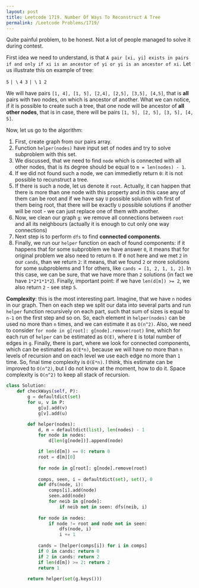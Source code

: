 ```yaml
---
layout: post
title: Leetcode 1719. Number Of Ways To Reconstruct A Tree
permalink: /Leetcode Problems/1719/
---
```


Quite painful problem, to be honest. Not a lot of people managed to solve it during contest.

First idea we need to understand, is that `A pair [xi, yi] exists in pairs if and only if xi is an ancestor of yi or yi is an ancestor of xi.` Let us illustrate this on example of tree:

`5`
`| \`
`4 3`
`| \`
`1 2`

We will have pairs `[1, 4], [1, 5], [2,4], [2,5], [3,5], [4,5]`, that is **all** pairs with two nodes, on which is ancestor of another. What we can notice, if it is possible to create such a tree, that one node will be ancestor of **all other nodes**, that is in case, there will be pairs `[1, 5], [2, 5], [3, 5], [4, 5]`.

Now, let us go to the algorithm:

1. First, create graph from our pairs array.
2. Function `helper(nodes)` have input set of nodes and try to solve subproblem with this set. 
3. We discussed, that we need to find `node` which is connected with all other nodes, that is its degree should be equal to `m = len(nodes) - 1`.
4. If we did not found such a node, we can immedietly return `0`: it is not possible to recunstruct a tree.
5. If there is such a node, let us denote it `root`. Actually, it can happen that there is more than one node with this property and in this case any of them can be root and if we have say `U` possible solution with first of them being root, that there will be exactly `U` possible solutions if another will be root - we can just replace one of them with another.
6. Now, we clean our graph `g`: we remove all connections between `root` and all its neighbours (actually it is enough to cut only one way connections)
7. Next step is to perform `dfs` to find **connected components**.
8. Finally, we run our `helper` function on each of found components: if it happens that for some subproblem we have answer `0`, it means that for original problem we also need to return `0`. If `0` not here and we met `2` in our `cands`, than we return `2`: it means, that we found `2` or more solutions for some subproblems and 1 for others, like `cands = [1, 2, 1, 1, 2]`. In this case, we can be sure, that we have more than `2` solutions (in fact we have `1*2*1*1*2`). Finally, important point: if we have `len(d[m]) >= 2`, we also return `2` - see step `5`.

**Complexity**: this is the most interesting part. Imagine, that we have `n` nodes in our graph. Then on each step we split our data into several parts and run `helper` function recursively on each part, such that sum of sizes is equal to `n-1` on the first step and so on. So, each element in `helper(nodes)` can be used no more than `n` times, and we can estimate it as `O(n^2)`. Also, we need to consider `for node in g[root]: g[node].remove(root)` line, which for each run of `helper` can be estimated as `O(E)`, where `E` is total number of edges in `g`. Finally, there is part, where we look for connected components, which can be estimated as `O(E*n)`, because we will have no more than `n` levels of recursion and on each level we use each edge no more than `1` time. So, final time complexity is `O(E*n)`. I think, this estimate can be improved to `O(n^2)`, but I do not know at the moment, how to do it. Space complexity is `O(n^2)` to keep all stack of recursion.

```python
class Solution:
    def checkWays(self, P):
        g = defaultdict(set)
        for u, v in P:
            g[u].add(v)
            g[v].add(u)

        def helper(nodes):
            d, m = defaultdict(list), len(nodes) - 1
            for node in nodes:
                d[len(g[node])].append(node)

            if len(d[m]) == 0: return 0
            root = d[m][0]
            
            for node in g[root]: g[node].remove(root)
            
            comps, seen, i = defaultdict(set), set(), 0
            def dfs(node, i):
                comps[i].add(node)
                seen.add(node)
                for neib in g[node]:
                    if neib not in seen: dfs(neib, i)
                        
            for node in nodes:
                if node != root and node not in seen:
                    dfs(node, i)
                    i += 1
                    
            cands = [helper(comps[i]) for i in comps]
            if 0 in cands: return 0
            if 2 in cands: return 2
            if len(d[m]) >= 2: return 2
            return 1
            
        return helper(set(g.keys()))
```